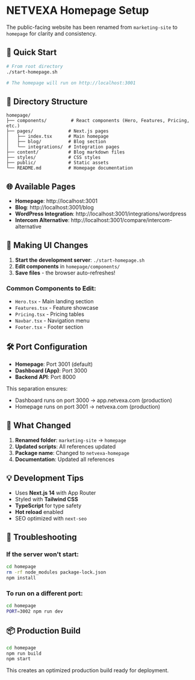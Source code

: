 # NETVEXA Homepage Setup

The public-facing website has been renamed from `marketing-site` to `homepage` for clarity and consistency.

## 🚀 Quick Start

```bash
# From root directory
./start-homepage.sh

# The homepage will run on http://localhost:3001
```

## 📁 Directory Structure

```
homepage/
├── components/         # React components (Hero, Features, Pricing, etc.)
├── pages/             # Next.js pages
│   ├── index.tsx      # Main homepage
│   ├── blog/          # Blog section
│   └── integrations/  # Integration pages
├── content/           # Blog markdown files
├── styles/            # CSS styles
├── public/            # Static assets
└── README.md          # Homepage documentation
```

## 🌐 Available Pages

- **Homepage**: http://localhost:3001
- **Blog**: http://localhost:3001/blog
- **WordPress Integration**: http://localhost:3001/integrations/wordpress
- **Intercom Alternative**: http://localhost:3001/compare/intercom-alternative

## 🎨 Making UI Changes

1. **Start the development server**: `./start-homepage.sh`
2. **Edit components** in `homepage/components/`
3. **Save files** - the browser auto-refreshes!

### Common Components to Edit:
- `Hero.tsx` - Main landing section
- `Features.tsx` - Feature showcase
- `Pricing.tsx` - Pricing tables
- `Navbar.tsx` - Navigation menu
- `Footer.tsx` - Footer section

## 🛠️ Port Configuration

- **Homepage**: Port 3001 (default)
- **Dashboard (App)**: Port 3000
- **Backend API**: Port 8000

This separation ensures:
- Dashboard runs on port 3000 → app.netvexa.com (production)
- Homepage runs on port 3001 → netvexa.com (production)

## 📝 What Changed

1. **Renamed folder**: `marketing-site` → `homepage`
2. **Updated scripts**: All references updated
3. **Package name**: Changed to `netvexa-homepage`
4. **Documentation**: Updated all references

## 💡 Development Tips

- Uses **Next.js 14** with App Router
- Styled with **Tailwind CSS**
- **TypeScript** for type safety
- **Hot reload** enabled
- SEO optimized with `next-seo`

## 🔧 Troubleshooting

### If the server won't start:
```bash
cd homepage
rm -rf node_modules package-lock.json
npm install
```

### To run on a different port:
```bash
cd homepage
PORT=3002 npm run dev
```

## 📦 Production Build

```bash
cd homepage
npm run build
npm start
```

This creates an optimized production build ready for deployment.